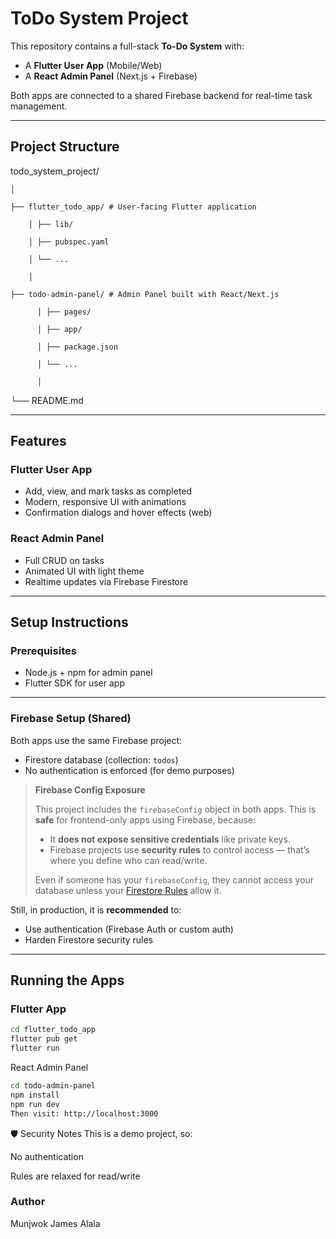 # ToDo System Project

This repository contains a full-stack **To-Do System** with:
-  A **Flutter User App** (Mobile/Web)
-  A **React Admin Panel** (Next.js + Firebase)

Both apps are connected to a shared Firebase backend for real-time task management.

---

## Project Structure


todo_system_project/

    │

    ├── flutter_todo_app/ # User-facing Flutter application
    
        │ ├── lib/
        
        │ ├── pubspec.yaml
        
        │ └── ...
        
        │

    ├── todo-admin-panel/ # Admin Panel built with React/Next.js
    
          │ ├── pages/
          
          │ ├── app/
          
          │ ├── package.json
          
          │ └── ...
          
          │
        
└── README.md

---

## Features

### Flutter User App
- Add, view, and mark tasks as completed
- Modern, responsive UI with animations
- Confirmation dialogs and hover effects (web)

### React Admin Panel
- Full CRUD on tasks
- Animated UI with light theme
- Realtime updates via Firebase Firestore

---

## Setup Instructions

### Prerequisites
- Node.js + npm for admin panel
- Flutter SDK for user app

---

### Firebase Setup (Shared)

Both apps use the same Firebase project:
- Firestore database (collection: `todos`)
- No authentication is enforced (for demo purposes)

> **Firebase Config Exposure**
>
> This project includes the `firebaseConfig` object in both apps. This is **safe** for frontend-only apps using Firebase, because:
>
> - It **does not expose sensitive credentials** like private keys.
> - Firebase projects use **security rules** to control access — that’s where you define who can read/write.
>
> Even if someone has your `firebaseConfig`, they cannot access your database unless your [Firestore Rules](https://firebase.google.com/docs/firestore/security/get-started) allow it.

Still, in production, it is **recommended** to:
- Use authentication (Firebase Auth or custom auth)
- Harden Firestore security rules

---

## Running the Apps

### Flutter App

```bash
cd flutter_todo_app
flutter pub get
flutter run
```
React Admin Panel

```bash
cd todo-admin-panel
npm install
npm run dev
Then visit: http://localhost:3000
```

🛡️ Security Notes
This is a demo project, so:

No authentication

Rules are relaxed for read/write

### Author
Munjwok James Alala

